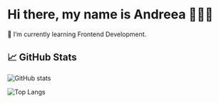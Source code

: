 # Hi there, my name is Andreea 👩🏻‍💻

🌱 I’m currently learning Frontend Development.

## 📈 GitHub Stats

![GitHub stats](https://github-readme-stats.vercel.app/api?username=agh911&show_icons=true&theme=dark)

![Top Langs](https://github-readme-stats.vercel.app/api/top-langs/?username=agh911&layout=compact&theme=dark)

<!--
**agh911/agh911** is a ✨ _special_ ✨ repository because its `README.md` (this file) appears on your GitHub profile.

Here are some ideas to get you started:

- 🔭 I’m currently working on ...
- 🌱 I’m currently learning ...
- 👯 I’m looking to collaborate on ...
- 🤔 I’m looking for help with ...
- 💬 Ask me about ...
- 📫 How to reach me: ...
- 😄 Pronouns: ...
- ⚡ Fun fact: ...
-->
